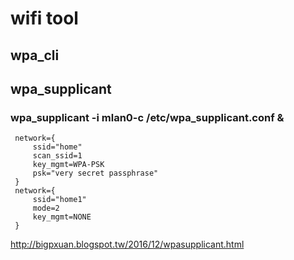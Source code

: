 # wifi tool

## wpa_cli
## wpa_supplicant
### wpa_supplicant -i mlan0-c /etc/wpa_supplicant.conf &

     network={
	     ssid="home"
	     scan_ssid=1
	     key_mgmt=WPA-PSK
	     psk="very secret passphrase"
     }
     network={
	     ssid="home1"
	     mode=2
	     key_mgmt=NONE
     }
     
http://bigpxuan.blogspot.tw/2016/12/wpasupplicant.html
